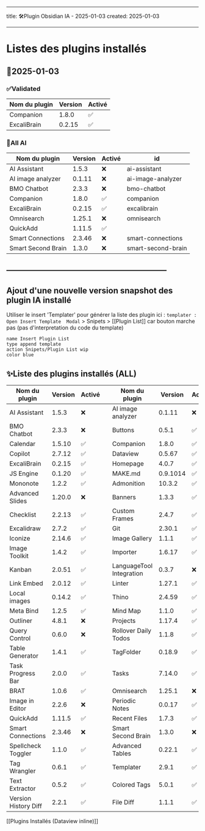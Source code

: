
---
title: 🛠️Plugin Obsidian IA - 2025-01-03
created: 2025-01-03

---

# Listes des plugins installés 
## 📅2025-01-03

### ✅Validated

| Nom du plugin | Version | Activé |
| ------------- | ------- | ------ |
| Companion     | 1.8.0   | ✅      |
| ExcaliBrain   | 0.2.15  | ✅      |


### 📅All AI
| Nom du plugin      | Version | Activé | id                 |
| ------------------ | ------- | ------ | ------------------ |
| AI Assistant       | 1.5.3   | ❌      | ai-assistant       |
| AI image analyzer  | 0.1.11  | ❌      | ai-image-analyzer  |
| BMO Chatbot        | 2.3.3   | ❌      | bmo-chatbot        |
| Companion          | 1.8.0   | ✅      | companion          |
| ExcaliBrain        | 0.2.15  | ✅      | excalibrain        |
| Omnisearch         | 1.25.1  | ❌      | omnisearch         |
| QuickAdd           | 1.11.5  | ✅      |                    |
| Smart Connections  | 2.3.46  | ❌      | smart-connections  |
| Smart Second Brain | 1.3.0   | ❌      | smart-second-brain |

## ————————————————————
## Ajout d'une nouvelle version snapshot des plugin IA installé 

Utiliser  le  insert 'Templater' pour générer la liste des plugin ici : 
`templater : Open Insert Template  Modal`   > Snipets >  [[Plugin List]]
car bouton marche pas (pas d'interpretation du code du template) 
```button
name Insert Plugin List
type append template
action Snipets/Plugin List wip
color blue
```



## ✨Liste des plugins installés (ALL)

| Nom du plugin        | Version | Activé |     | Nom du plugin            | Version  | Activé |
| -------------------- | ------- | ------ | --- | ------------------------ | -------- | ------ |
| AI Assistant         | 1.5.3   | ❌      |     | AI image analyzer        | 0.1.11   | ❌      |
| BMO Chatbot          | 2.3.3   | ❌      |     | Buttons                  | 0.5.1    | ✅      |
| Calendar             | 1.5.10  | ✅      |     | Companion                | 1.8.0    | ✅      |
| Copilot              | 2.7.12  | ✅      |     | Dataview                 | 0.5.67   | ✅      |
| ExcaliBrain          | 0.2.15  | ✅      |     | Homepage                 | 4.0.7    | ✅      |
| JS Engine            | 0.1.20  | ✅      |     | MAKE.md                  | 0.9.1014 | ✅      |
| Mononote             | 1.2.2   | ✅      |     | Admonition               | 10.3.2   | ✅      |
| Advanced Slides      | 1.20.0  | ❌      |     | Banners                  | 1.3.3    | ✅      |
| Checklist            | 2.2.13  | ✅      |     | Custom Frames            | 2.4.7    | ✅      |
| Excalidraw           | 2.7.2   | ✅      |     | Git                      | 2.30.1   | ✅      |
| Iconize              | 2.14.6  | ✅      |     | Image Gallery            | 1.1.1    | ✅      |
| Image Toolkit        | 1.4.2   | ✅      |     | Importer                 | 1.6.17   | ✅      |
| Kanban               | 2.0.51  | ✅      |     | LanguageTool Integration | 0.3.7    | ❌      |
| Link Embed           | 2.0.12  | ✅      |     | Linter                   | 1.27.1   | ✅      |
| Local images         | 0.14.2  | ✅      |     | Thino                    | 2.4.59   | ✅      |
| Meta Bind            | 1.2.5   | ✅      |     | Mind Map                 | 1.1.0    | ✅      |
| Outliner             | 4.8.1   | ❌      |     | Projects                 | 1.17.4   | ✅      |
| Query Control        | 0.6.0   | ❌      |     | Rollover Daily Todos     | 1.1.8    | ✅      |
| Table Generator      | 1.4.1   | ✅      |     | TagFolder                | 0.18.9   | ✅      |
| Task Progress Bar    | 2.0.0   | ✅      |     | Tasks                    | 7.14.0   | ✅      |
| BRAT                 | 1.0.6   | ✅      |     | Omnisearch               | 1.25.1   | ❌      |
| Image in Editor      | 2.2.6   | ❌      |     | Periodic Notes           | 0.0.17   | ✅      |
| QuickAdd             | 1.11.5  | ✅      |     | Recent Files             | 1.7.3    | ✅      |
| Smart Connections    | 2.3.46  | ❌      |     | Smart Second Brain       | 1.3.0    | ❌      |
| Spellcheck Toggler   | 1.1.0   | ✅      |     | Advanced Tables          | 0.22.1   | ✅      |
| Tag Wrangler         | 0.6.1   | ✅      |     | Templater                | 2.9.1    | ✅      |
| Text Extractor       | 0.5.2   | ✅      |     | Colored Tags             | 5.0.1    | ✅      |
| Version History Diff | 2.2.1   | ✅      |     | File Diff                | 1.1.1    | ✅      |


[[Plugins Installés (Dataview inline)]]

